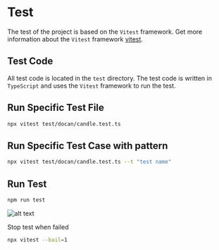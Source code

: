 # Test

The test of the project is based on the `Vitest` framework. Get more information about the `Vitest` framework [vitest](https://vitest.dev/).

## Test Code

All test code is located in the `test` directory. The test code is written in `TypeScript` and uses the `Vitest` framework to run the test.

## Run Specific Test File

```bash
npx vitest test/docan/candle.test.ts
```

## Run Specific Test Case with pattern

```bash
npx vitest test/docan/candle.test.ts --t "test name"
```

## Run Test

```bash
npm run test
```

![alt text](image.png)

Stop test when failed

```bash
npx vitest --bail=1
```
